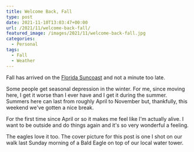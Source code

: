 ```yaml
---
title: Welcome Back, Fall
type: post
date: 2021-11-10T13:03:47+00:00
url: /2021/11/welcome-back-fall/
featured_image: /images/2021/11/welcome-back-fall.jpg
categories:
  - Personal
tags:
  - Fall
  - Weather
---
```


Fall has arrived on the [Florida Suncoast][1] and not a minute too late.

Some people get seasonal depression in the winter. For me, since moving here, I get it worse than I ever have and I get it during the summer. Summers here can last from roughly April to November but, thankfully, this weekend we've gotten a nice break.

For the first time since April or so it makes me feel like I'm actually alive. I want to be outside and do things again and it's so very wonderful a feeling.

The eagles love it too. The cover picture for this post is one I shot on our walk last Sunday morning of a Bald Eagle on top of our local water tower.

 [1]: https://en.wikipedia.org/wiki/Florida_Suncoast